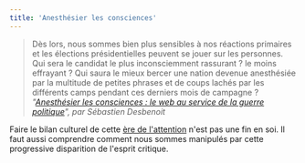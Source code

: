 ```yaml
---
title: 'Anesthésier les consciences'
---
```


> Dès lors, nous sommes bien plus sensibles à nos réactions primaires et les
> élections présidentielles peuvent se jouer sur les personnes. Qui sera le
> candidat le plus inconsciemment rassurant ? le moins effrayant ? Qui saura le
> mieux bercer une nation devenue anesthésiée par la multitude de petites
> phrases et de coups lachés par les différents camps pendant ces derniers mois
> de campagne ?
> <cite>"[Anesthésier les consciences : le web au service de la guerre politique](https://notes.desbenoit.net/astroturfing-gerasimov)",
> par Sébastien Desbenoit</cite>

Faire le bilan culturel de cette
[ère de l'attention](/2017/03/une-culture-de-l-attention/ "Une culture de l'attention")
n'est pas une fin en soi. Il faut aussi comprendre comment nous sommes manipulés
par cette progressive disparition de l'esprit critique.
